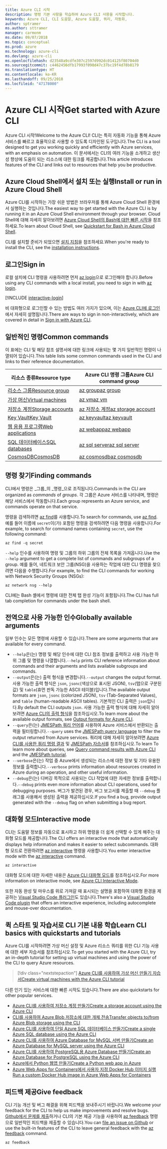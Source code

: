```yaml
---
title: Azure CLI 시작
description: 명령 기본 사항을 학습하여 Azure CLI 사용을 시작합니다.
keywords: Azure CLI, CLI 도움말, Azure 도움말, 쿼리, 자동화,
author: sptramer
ms.author: sttramer
manager: carmonm
ms.date: 09/07/2018
ms.topic: conceptual
ms.prod: azure
ms.technology: azure-cli
ms.devlang: azure-cli
ms.openlocfilehash: d23548a9cdfe307c2597d992dc014125f80704d0
ms.sourcegitcommit: c4462456dfb17993f098d47c37bc19f4d78b8179
ms.translationtype: HT
ms.contentlocale: ko-KR
ms.lasthandoff: 09/25/2018
ms.locfileid: "47178000"
---
```

# <a name="get-started-with-azure-cli"></a><span data-ttu-id="9b071-104">Azure CLI 시작</span><span class="sxs-lookup"><span data-stu-id="9b071-104">Get started with Azure CLI</span></span>

<span data-ttu-id="9b071-105">Azure CLI 시작!</span><span class="sxs-lookup"><span data-stu-id="9b071-105">Welcome to the Azure CLI!</span></span> <span data-ttu-id="9b071-106">CLI는 특히 자동화 기능을 통해 Azure 서비스를 빠르고 효율적으로 사용할 수 있도록 디자인된 도구입니다.</span><span class="sxs-lookup"><span data-stu-id="9b071-106">The CLI is a tool designed to get you working quickly and efficiently with Azure services, with an emphasis on automation.</span></span> <span data-ttu-id="9b071-107">이 문서에서는 CLI의 여러 기능을 소개하고 생산성 향상에 도움이 되는 리소스에 대한 링크를 제공합니다.</span><span class="sxs-lookup"><span data-stu-id="9b071-107">This article introduces features of the CLI and links out to resources that help you be productive.</span></span>

## <a name="install-or-run-in-azure-cloud-shell"></a><span data-ttu-id="9b071-108">Azure Cloud Shell에서 설치 또는 실행</span><span class="sxs-lookup"><span data-stu-id="9b071-108">Install or run in Azure Cloud Shell</span></span>

<span data-ttu-id="9b071-109">Azure CLI를 시작하는 가장 쉬운 방법은 브라우저를 통해 Azure Cloud Shell 환경에서 실행하는 것입니다.</span><span class="sxs-lookup"><span data-stu-id="9b071-109">The easiest way to get started with the Azure CLI is by running it in an Azure Cloud Shell environment through your browser.</span></span> <span data-ttu-id="9b071-110">Cloud Shell에 대해 자세히 알아보려면 [Azure Cloud Shell의 Bash에 대한 빠른 시작](/azure/cloud-shell/quickstart)을 참조하세요.</span><span class="sxs-lookup"><span data-stu-id="9b071-110">To learn about Cloud Shell, see  [Quickstart for Bash in Azure Cloud Shell](/azure/cloud-shell/quickstart).</span></span>

<span data-ttu-id="9b071-111">CLI를 설치할 준비가 되었으면 [설치 지침](install-azure-cli.md)을 참조하세요.</span><span class="sxs-lookup"><span data-stu-id="9b071-111">When you're ready to install the CLI, see the [installation instructions](install-azure-cli.md).</span></span>

## <a name="sign-in"></a><span data-ttu-id="9b071-112">로그인</span><span class="sxs-lookup"><span data-stu-id="9b071-112">Sign in</span></span>

<span data-ttu-id="9b071-113">로컬 설치에 CLI 명령을 사용하려면 먼저 [az login](/cli/azure/reference-index#az-login)으로 로그인해야 합니다.</span><span class="sxs-lookup"><span data-stu-id="9b071-113">Before using any CLI commands with a local install, you need to sign in with [az login](/cli/azure/reference-index#az-login).</span></span>

[!INCLUDE [interactive-login](includes/interactive-login.md)]

<span data-ttu-id="9b071-114">비 대화형으로 로그인할 수 있는 방법도 여러 가지가 있으며, 이는 [Azure CLI에 로그인](authenticate-azure-cli.md)에서 자세히 설명됩니다.</span><span class="sxs-lookup"><span data-stu-id="9b071-114">There are ways to sign in non-interactively, which are covered in detail in [Sign in with Azure CLI](authenticate-azure-cli.md).</span></span>

## <a name="common-commands"></a><span data-ttu-id="9b071-115">일반적인 명령</span><span class="sxs-lookup"><span data-stu-id="9b071-115">Common commands</span></span>

<span data-ttu-id="9b071-116">이 표에는 CLI 및 해당 참조 설명서에 대한 링크에 사용되는 몇 가지 일반적인 명령이 나열되어 있습니다.</span><span class="sxs-lookup"><span data-stu-id="9b071-116">This table lists some common commands used in the CLI and links to their reference documentation.</span></span>

| <span data-ttu-id="9b071-117">리소스 종류</span><span class="sxs-lookup"><span data-stu-id="9b071-117">Resource type</span></span> | <span data-ttu-id="9b071-118">Azure CLI 명령 그룹</span><span class="sxs-lookup"><span data-stu-id="9b071-118">Azure CLI command group</span></span> |
|---------------|-------------------------|
| [<span data-ttu-id="9b071-119">리소스 그룹</span><span class="sxs-lookup"><span data-stu-id="9b071-119">Resource group</span></span>](/azure/azure-resource-manager/resource-group-overview) | [<span data-ttu-id="9b071-120">az group</span><span class="sxs-lookup"><span data-stu-id="9b071-120">az group</span></span>](/cli/azure/group) |
| [<span data-ttu-id="9b071-121">가상 머신</span><span class="sxs-lookup"><span data-stu-id="9b071-121">Virtual machines</span></span>](/azure/virtual-machines) | [<span data-ttu-id="9b071-122">az vm</span><span class="sxs-lookup"><span data-stu-id="9b071-122">az vm</span></span>](/cli/azure/vm) |
| [<span data-ttu-id="9b071-123">저장소 계정</span><span class="sxs-lookup"><span data-stu-id="9b071-123">Storage accounts</span></span>](/azure/storage/common/storage-introduction) | [<span data-ttu-id="9b071-124">az 저장소 계정</span><span class="sxs-lookup"><span data-stu-id="9b071-124">az storage account</span></span>](/cli/azure/storage/account) |
| [<span data-ttu-id="9b071-125">Key Vault</span><span class="sxs-lookup"><span data-stu-id="9b071-125">Key Vault</span></span>](/azure/key-vault/key-vault-whatis) | [<span data-ttu-id="9b071-126">az keyvault</span><span class="sxs-lookup"><span data-stu-id="9b071-126">az keyvault</span></span>](/cli/azure/keyvault) |
| [<span data-ttu-id="9b071-127">웹 응용 프로그램</span><span class="sxs-lookup"><span data-stu-id="9b071-127">Web applications</span></span>](/azure/app-service) | [<span data-ttu-id="9b071-128">az webapp</span><span class="sxs-lookup"><span data-stu-id="9b071-128">az webapp</span></span>](/cli/azure/webapp) |
| [<span data-ttu-id="9b071-129">SQL 데이터베이스</span><span class="sxs-lookup"><span data-stu-id="9b071-129">SQL databases</span></span>](/azure/sql-database) | [<span data-ttu-id="9b071-130">az sql server</span><span class="sxs-lookup"><span data-stu-id="9b071-130">az sql server</span></span>](/cli/azure/sql/server) |
| [<span data-ttu-id="9b071-131">CosmosDB</span><span class="sxs-lookup"><span data-stu-id="9b071-131">CosmosDB</span></span>](/azure/cosmos-db) | [<span data-ttu-id="9b071-132">az cosmosdb</span><span class="sxs-lookup"><span data-stu-id="9b071-132">az cosmosdb</span></span>](/cli/azure/cosmosdb) |

## <a name="finding-commands"></a><span data-ttu-id="9b071-133">명령 찾기</span><span class="sxs-lookup"><span data-stu-id="9b071-133">Finding commands</span></span>

<span data-ttu-id="9b071-134">CLI에서 명령은 _그룹_의 _명령_으로 조직됩니다.</span><span class="sxs-lookup"><span data-stu-id="9b071-134">Commands in the CLI are organized as _commands_ of _groups_.</span></span> <span data-ttu-id="9b071-135">각 그룹은 Azure 서비스를 나타내며, 명령은 해당 서비스에서 작동합니다.</span><span class="sxs-lookup"><span data-stu-id="9b071-135">Each group represents an Azure service, and commands operate on that service.</span></span>

<span data-ttu-id="9b071-136">명령을 검색하려면 [az find](/cli/azure/reference-index#az-find)를 사용합니다.</span><span class="sxs-lookup"><span data-stu-id="9b071-136">To search for commands, use [az find](/cli/azure/reference-index#az-find).</span></span> <span data-ttu-id="9b071-137">예를 들어 이름에 `secret`이(가) 포함된 명령을 검색하려면 다음 명령을 사용합니다.</span><span class="sxs-lookup"><span data-stu-id="9b071-137">For example, to search for command names containing `secret`, use the following command:</span></span>

```azurecli-interactive
az find -q secret
```

<span data-ttu-id="9b071-138">`--help` 인수를 사용하여 명령 및 그룹의 하위 그룹의 전체 목록을 가져옵니다.</span><span class="sxs-lookup"><span data-stu-id="9b071-138">Use the `--help` argument to get a complete list of commands and subgroups of a group.</span></span> <span data-ttu-id="9b071-139">예를 들어, 네트워크 보안 그룹(NSG)을 사용하는 작업에 대한 CLI 명령을 찾으려면 다음을 수행합니다.</span><span class="sxs-lookup"><span data-stu-id="9b071-139">For example, to find the CLI commands for working with Network Security Groups (NSGs):</span></span>

```azurecli-interactive
az network nsg --help
```

<span data-ttu-id="9b071-140">CLI에는 Bash 셸에서 명령에 대한 전체 탭 완성 기능이 포함됩니다.</span><span class="sxs-lookup"><span data-stu-id="9b071-140">The CLI has full tab completion for commands under the bash shell.</span></span>

## <a name="globally-available-arguments"></a><span data-ttu-id="9b071-141">전역으로 사용 가능한 인수</span><span class="sxs-lookup"><span data-stu-id="9b071-141">Globally available arguments</span></span>

<span data-ttu-id="9b071-142">일부 인수는 모든 명령에 사용할 수 있습니다.</span><span class="sxs-lookup"><span data-stu-id="9b071-142">There are some arguments that are available for every command.</span></span>

* <span data-ttu-id="9b071-143">`--help`은(는) 명령 및 해당 인수에 대한 CLI 참조 정보를 출력하고 사용 가능한 하위 그룹 및 명령을 나열합니다.</span><span class="sxs-lookup"><span data-stu-id="9b071-143">`--help` prints CLI reference information about commands and their arguments and lists available subgroups and commands.</span></span>
* <span data-ttu-id="9b071-144">`--output`은(는) 출력 형식을 변경합니다.</span><span class="sxs-lookup"><span data-stu-id="9b071-144">`--output` changes the output format.</span></span> <span data-ttu-id="9b071-145">사용 가능한 출력 형식은 `json`, `jsonc`(색상으로 표시된 JSON), `tsv`(탭으로 구분된 값) 및 `table`(휴먼 판독 가능한 ASCII 테이블)입니다.</span><span class="sxs-lookup"><span data-stu-id="9b071-145">The available output formats are `json`, `jsonc` (colorized JSON), `tsv` (Tab-Separated Values), and `table` (human-readable ASCII tables).</span></span> <span data-ttu-id="9b071-146">기본적인 CLI 출력은 `json`입니다.</span><span class="sxs-lookup"><span data-stu-id="9b071-146">By default the CLI outputs `json`.</span></span> <span data-ttu-id="9b071-147">사용 가능한 출력 형식에 대해 자세히 알아보려면 [Azure CLI의 출력 형식](format-output-azure-cli.md)을 참조하십시오.</span><span class="sxs-lookup"><span data-stu-id="9b071-147">To learn more about the available output formats, see [Output formats for Azure CLI](format-output-azure-cli.md).</span></span>
* <span data-ttu-id="9b071-148">`--query`은(는) [JMESPath 쿼리 언어](http://jmespath.org/)를 사용하여 Azure 서비스에서 반환되는 출력을 필터링합니다.</span><span class="sxs-lookup"><span data-stu-id="9b071-148">`--query` uses the [JMESPath query language](http://jmespath.org/) to filter the output returned from Azure services.</span></span> <span data-ttu-id="9b071-149">쿼리에 대해 자세히 알아보려면 [Azure CLI를 사용한 쿼리 명령 결과](query-azure-cli.md) 및 [JMESPath 자습서](http://jmespath.org/tutorial.html)를 참조하십시오.</span><span class="sxs-lookup"><span data-stu-id="9b071-149">To learn To learn more about queries, see [Query command results with Azure CLI](query-azure-cli.md) and the [JMESPath tutorial](http://jmespath.org/tutorial.html).</span></span>
* <span data-ttu-id="9b071-150">`--verbose`은(는) 작업 중 Azure에서 생성되는 리소스에 대한 정보 및 기타 유용한 정보를 출력합니다.</span><span class="sxs-lookup"><span data-stu-id="9b071-150">`--verbose` prints information about resources created in Azure during an operation, and other useful information.</span></span>
* <span data-ttu-id="9b071-151">`--debug`은(는) 디버깅 목적으로 사용되는 CLI 작업에 대한 자세한 정보를 출력합니다.</span><span class="sxs-lookup"><span data-stu-id="9b071-151">`--debug` prints even more information about CLI operations, used for debugging purposes.</span></span> <span data-ttu-id="9b071-152">버그가 발견된 경우, 버그 보고서를 제출할 때 `--debug` 플래그를 사용해서 생성된 출력을 제공하십시오.</span><span class="sxs-lookup"><span data-stu-id="9b071-152">If you find a bug, provide output generated with the `--debug` flag on when submitting a bug report.</span></span>

## <a name="interactive-mode"></a><span data-ttu-id="9b071-153">대화형 모드</span><span class="sxs-lookup"><span data-stu-id="9b071-153">Interactive mode</span></span>

<span data-ttu-id="9b071-154">CLI는 도움말 정보를 자동으로 표시하고 하위 명령을 더 쉽게 선택할 수 있게 해주는 대화형 모드를 제공합니다.</span><span class="sxs-lookup"><span data-stu-id="9b071-154">The CLI offers an interactive mode that automatically displays help information and makes it easier to select subcommands.</span></span> <span data-ttu-id="9b071-155">대화형 모드로 전환하려면 [az interactive](/cli/azure/reference-index#az-interactive) 명령을 사용합니다.</span><span class="sxs-lookup"><span data-stu-id="9b071-155">You enter interactive mode with the [az interactive](/cli/azure/reference-index#az-interactive) command.</span></span>

```azurecli-interactive
az interactive
```

<span data-ttu-id="9b071-156">대화형 모드에 대한 자세한 내용은 [Azure CLI 대화형 모드](interactive-azure-cli.md)를 참조하십시오.</span><span class="sxs-lookup"><span data-stu-id="9b071-156">For more information on interactive mode, see [Azure CLI Interactive Mode](interactive-azure-cli.md).</span></span>

<span data-ttu-id="9b071-157">또한 자동 완성 및 마우스를 위로 가져갈 때 표시되는 설명을 포함하여 대화형 환경을 제공하는 [Visual Studio Code 플러그인](https://marketplace.visualstudio.com/items?itemName=ms-vscode.azurecli)도 있습니다.</span><span class="sxs-lookup"><span data-stu-id="9b071-157">There's also a [Visual Studio Code plugin](https://marketplace.visualstudio.com/items?itemName=ms-vscode.azurecli) that offers an interactive experience, including autocomplete and mouse-over documentation.</span></span>

## <a name="learn-cli-basics-with-quickstarts-and-tutorials"></a><span data-ttu-id="9b071-158">퀵 스타트 및 자습서로 CLI 기본 내용 학습</span><span class="sxs-lookup"><span data-stu-id="9b071-158">Learn CLI basics with quickstarts and tutorials</span></span>

<span data-ttu-id="9b071-159">Azure CLI를 시작하려면 가상 머신 설정 및 Azure 리소스 쿼리를 위한 CLI 기능 사용에 대한 세부 자습서를 참조하십시오.</span><span class="sxs-lookup"><span data-stu-id="9b071-159">To get you started with the Azure CLI, try an in-depth tutorial for setting up virtual machines and using the power of the CLI to query Azure resources.</span></span>

> [!div class="nextstepaction"]
> [<span data-ttu-id="9b071-160">Azure CLI를 사용하여 가상 머신 만들기 자습서</span><span class="sxs-lookup"><span data-stu-id="9b071-160">Create virtual machines with the Azure CLI tutorial</span></span>](azure-cli-vm-tutorial.yml)

<span data-ttu-id="9b071-161">다른 인기 있는 서비스에 대한 빠른 시작도 있습니다.</span><span class="sxs-lookup"><span data-stu-id="9b071-161">There are also quickstarts for other popular services.</span></span>

* [<span data-ttu-id="9b071-162">Azure CLI를 사용하여 저장소 계정 만들기</span><span class="sxs-lookup"><span data-stu-id="9b071-162">Create a storage account using the Azure CLI</span></span>](/azure/storage/common/storage-quickstart-create-storage-account-cli)
* [<span data-ttu-id="9b071-163">CLI를 사용하여 Azure Blob 저장소에 대한 개체 전송</span><span class="sxs-lookup"><span data-stu-id="9b071-163">Transfer objects to/from Azure Blob storage using the CLI</span></span>](/azure/storage/blobs/storage-quickstart-blobs-cli)
* [<span data-ttu-id="9b071-164">Azure CLI를 사용하여 단일 Azure SQL 데이터베이스 만들기</span><span class="sxs-lookup"><span data-stu-id="9b071-164">Create a single Azure SQL database using the Azure CLI</span></span>](/azure/sql-database/sql-database-get-started-cli)
* [<span data-ttu-id="9b071-165">Azure CLI를 사용하여 Azure Database for MySQL 서버 만들기</span><span class="sxs-lookup"><span data-stu-id="9b071-165">Create an Azure Database for MySQL server using the Azure CLI</span></span>](/azure/mysql/quickstart-create-mysql-server-database-using-azure-cli)
* [<span data-ttu-id="9b071-166">Azure CLI를 사용하여 PostgreSQL용 Azure Database 만들기</span><span class="sxs-lookup"><span data-stu-id="9b071-166">Create an Azure Database for PostgreSQL using the Azure CLI</span></span>](/azure/postgresql/quickstart-create-server-database-azure-cli)
* [<span data-ttu-id="9b071-167">Azure에서 Python 웹앱 만들기</span><span class="sxs-lookup"><span data-stu-id="9b071-167">Create a Python web app in Azure</span></span>](/azure/app-service/app-service-web-get-started-python)
* [<span data-ttu-id="9b071-168">Azure Web Apps for Containers에서 사용자 지정 Docker Hub 이미지 실행</span><span class="sxs-lookup"><span data-stu-id="9b071-168">Run a custom Docker Hub image in Azure Web Apps for Containers</span></span>](/azure/app-service/containers/quickstart-custom-docker-image)

## <a name="give-feedback"></a><span data-ttu-id="9b071-169">피드백 제공</span><span class="sxs-lookup"><span data-stu-id="9b071-169">Give feedback</span></span>

<span data-ttu-id="9b071-170">CLI 기능 개선 및 버그 해결을 위해 피드백을 보내주시기 바랍니다.</span><span class="sxs-lookup"><span data-stu-id="9b071-170">We welcome your feedback for the CLI to help us make improvements and resolve bugs.</span></span> <span data-ttu-id="9b071-171">[Github에서 문제를 제출](https://github.com/azure/azure-cli/issues)하거나 CLI의 기본 제공 기능을 사용하여 [az feedback](/cli/azure/reference-index#az-feedback) 명령으로 일반적인 피드백을 제출할 수 있습니다.</span><span class="sxs-lookup"><span data-stu-id="9b071-171">You can [file an issue on Github](https://github.com/azure/azure-cli/issues) or use the built-in features of the CLI to leave general feedback with the [az feedback](/cli/azure/reference-index#az-feedback) command.</span></span>

```azurecli-interactive
az feedback
```
